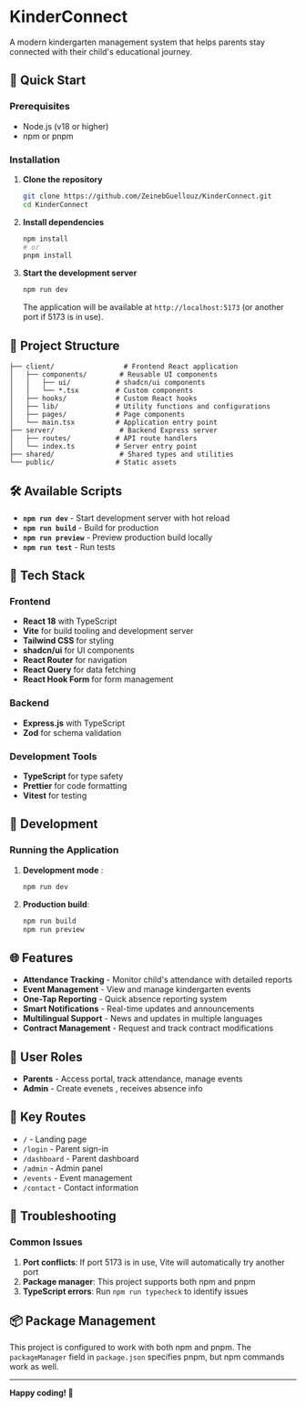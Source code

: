 # KinderConnect

A modern kindergarten management system that helps parents stay connected with their child's educational journey.

## 🚀 Quick Start

### Prerequisites

- Node.js (v18 or higher)
- npm or pnpm

### Installation

1. **Clone the repository**
   ```bash
   git clone https://github.com/ZeinebGuellouz/KinderConnect.git
   cd KinderConnect
   ```

2. **Install dependencies**
   ```bash
   npm install
   # or
   pnpm install
   ```

3. **Start the development server**
   ```bash
   npm run dev
   ```

   The application will be available at `http://localhost:5173` (or another port if 5173 is in use).

## 📁 Project Structure

```
├── client/                 # Frontend React application
│   ├── components/        # Reusable UI components
│   │   ├── ui/           # shadcn/ui components
│   │   └── *.tsx         # Custom components
│   ├── hooks/            # Custom React hooks
│   ├── lib/              # Utility functions and configurations
│   ├── pages/            # Page components
│   └── main.tsx          # Application entry point
├── server/                # Backend Express server
│   ├── routes/           # API route handlers
│   └── index.ts          # Server entry point
├── shared/                # Shared types and utilities
└── public/               # Static assets
```

## 🛠️ Available Scripts

- **`npm run dev`** - Start development server with hot reload
- **`npm run build`** - Build for production
- **`npm run preview`** - Preview production build locally
- **`npm run test`** - Run tests


## 🎨 Tech Stack

### Frontend
- **React 18** with TypeScript
- **Vite** for build tooling and development server
- **Tailwind CSS** for styling
- **shadcn/ui** for UI components
- **React Router** for navigation
- **React Query** for data fetching
- **React Hook Form** for form management

### Backend
- **Express.js** with TypeScript
- **Zod** for schema validation

### Development Tools
- **TypeScript** for type safety
- **Prettier** for code formatting
- **Vitest** for testing

## 🔧 Development

### Running the Application

1. **Development mode** :
   ```bash
   npm run dev
   ```

2. **Production build**:
   ```bash
   npm run build
   npm run preview
   ```


## 🌐 Features

- **Attendance Tracking** - Monitor child's attendance with detailed reports
- **Event Management** - View and manage kindergarten events
- **One-Tap Reporting** - Quick absence reporting system
- **Smart Notifications** - Real-time updates and announcements
- **Multilingual Support** - News and updates in multiple languages
- **Contract Management** - Request and track contract modifications

## 📱 User Roles

- **Parents** - Access portal, track attendance, manage events
- **Admin** - Create evenets , receives absence info

## 🔗 Key Routes

- `/` - Landing page
- `/login` - Parent sign-in
- `/dashboard` - Parent dashboard
- `/admin` - Admin panel
- `/events` - Event management
- `/contact` - Contact information

## 🐛 Troubleshooting

### Common Issues

1. **Port conflicts**: If port 5173 is in use, Vite will automatically try another port
2. **Package manager**: This project supports both npm and pnpm
3. **TypeScript errors**: Run `npm run typecheck` to identify issues


## 📦 Package Management

This project is configured to work with both npm and pnpm. The `packageManager` field in `package.json` specifies pnpm, but npm commands work as well.

---

**Happy coding! 🎉**
